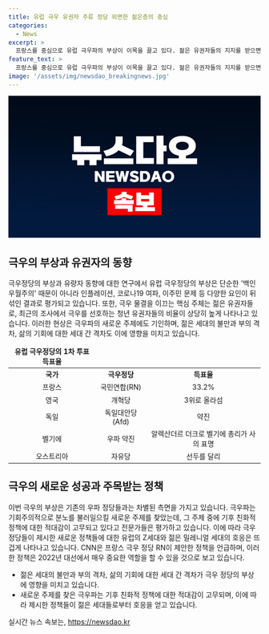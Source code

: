 ```yaml
---
title: 유럽 극우 유권자 주류 정당 외면한 젊은층의 중심
categories:
  - News
excerpt: >
  프랑스를 중심으로 유럽 극우파의 부상이 이목을 끌고 있다. 젊은 유권자들의 지지를 받으면서 극우 정당들이 유럽 전역에서 성공을 거두고 있는데, 경제적 어려움과 이주민 문제 등 다양한 요인이 이에 기여하고 있다. 유럽의 좌파와 중앙정부는 젊은 층의 불만에 대한 만족스러운 답을 제시하지 못하면서 극우의 성장을 부분적으로 키웠다는 분석이 나오고 있다. 이러한 분석에 적극적으로 언급된 정책들은 사람들로 하여금 극우파의 정책에 관심을 갖게 하는데 일조하고 있다.
feature_text: >
  프랑스를 중심으로 유럽 극우파의 부상이 이목을 끌고 있다. 젊은 유권자들의 지지를 받으면서 극우 정당들이 유럽 전역에서 성공을 거두고 있는데, 경제적 어려움과 이주민 문제 등 다양한 요인이 이에 기여하고 있다. 유럽의 좌파와 중앙정부는 젊은 층의 불만에 대한 만족스러운 답을 제시하지 못하면서 극우의 성장을 부분적으로 키웠다는 분석이 나오고 있다. 이러한 분석에 적극적으로 언급된 정책들은 사람들로 하여금 극우파의 정책에 관심을 갖게 하는데 일조하고 있다.
image: '/assets/img/newsdao_breakingnews.jpg'
---
```


<p><img src="/assets/img/newsdao_breakingnews.jpg" alt="flaretime 속보" /></p>

<h2 data-ke-size="size26">극우의 부상과 유권자의 동향</h2>

<p data-ke-size="size16">극우정당의 부상과 유량자 동향에 대한 연구에서 유럽 극우정당의 부상은 단순한 '백인 우월주의' 때문이 아니라 인플레이션, 코로나19 여파, 이주민 문제 등 다양한 요인이 뒤섞인 결과로 평가되고 있습니다. 또한, 극우 물결을 이끄는 핵심 주체는 젊은 유권자들로, 최근의 조사에서 극우를 선호하는 청년 유권자들의 비율이 상당히 높게 나타나고 있습니다. 이러한 현상은 극우파의 새로운 주제에도 기인하며, 젊은 세대의 불만과 부의 격차, 삶의 기회에 대한 세대 간 격차도 이에 영향을 미치고 있습니다.</p>

<table>
<thead>
<tr>
<td style="text-align: center; height: 17px;"><b>유럽 극우정당의 1차 투표 득표율</b></td>
</tr>
</thead>
<tbody>
<tr>
<td style="text-align: center; height: 17px;"><b>국가</b></td>
<td style="text-align: center; height: 17px;"><b>극우정당</b></td>
<td style="text-align: center; height: 17px;"><b>득표율</b></td>
</tr>
<tr>
<td style="text-align: center; height: 17px;">프랑스</td>
<td style="text-align: center; height: 17px;">국민연합(RN)</td>
<td style="text-align: center; height: 17px;">33.2%</td>
</tr>
<tr>
<td style="text-align: center; height: 17px;">영국</td>
<td style="text-align: center; height: 17px;">개혁당</td>
<td style="text-align: center; height: 17px;">3위로 올라섬</td>
</tr>
<tr>
<td style="text-align: center; height: 17px;">독일</td>
<td style="text-align: center; height: 17px;">독일대안당(Afd)</td>
<td style="text-align: center; height: 17px;">약진</td>
</tr>
<tr>
<td style="text-align: center; height: 17px;">벨기에</td>
<td style="text-align: center; height: 17px;">우파 약진</td>
<td style="text-align: center; height: 17px;">알렉산더르 더크로 벨기에 총리가 사의 표명</td>
</tr>
<tr>
<td style="text-align: center; height: 17px;">오스트리아</td>
<td style="text-align: center; height: 17px;">자유당</td>
<td style="text-align: center; height: 17px;">선두를 달리</td>
</tr>
</tbody>
</table>

<h2 data-ke-size="size26">극우의 새로운 성공과 주목받는 정책</h2>

<p data-ke-size="size16">이번 극우의 부상은 기존의 우파 정당들과는 차별된 측면을 가지고 있습니다. 극우파는 기회주의적으로 분노를 불러일으킬 새로운 주제를 찾았는데, 그 주제 중에 기후 친화적 정책에 대한 적대감이 고무되고 있다고 전문가들은 평가하고 있습니다. 이에 따라 극우 정당들이 제시한 새로운 정책들에 대한 유럽의 Z세대와 젊은 밀레니얼 세대의 호응은 뜨겁게 나타나고 있습니다. CNN은 프랑스 극우 정당 RN이 제안한 정책을 언급하며, 이러한 정책은 2022년 대선에서 매우 중요한 역할을 할 수 있을 것으로 보고 있습니다.</p>

<ul>
<li>젊은 세대의 불만과 부의 격차, 삶의 기회에 대한 세대 간 격차가 극우 정당의 부상에 영향을 미치고 있습니다.</li>
<li>새로운 주제를 찾은 극우파는 기후 친화적 정책에 대한 적대감이 고무되며, 이에 따라 제시한 정책들이 젊은 세대들로부터 호응을 얻고 있습니다.</li>
</ul>

<p data-ke-size="size16"></p>
실시간 뉴스 속보는, <a href="https://newsdao.kr" rel="dofollow">https://newsdao.kr</a>


